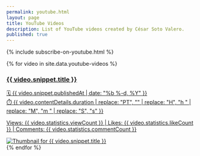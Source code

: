 ```yaml
---
permalink: youtube.html
layout: page
title: YouTube Videos
description: List of YouTube videos created by César Soto Valero.
published: true
---
```


{% include subscribe-on-youtube.html %}

<div class="youtube-videos-container">
  {% for video in site.data.youtube-videos %}
  <a href="https://www.youtube.com/watch?v={{ video.id }}" target="_blank" class="youtube-video-link">
    <div class="youtube-video-card">
      <div class="youtube-video-text">
        <h3 class="youtube-video-title">{{ video.snippet.title }}</h3>
        <p class="youtube-video-description">
          🗓️ {{ video.snippet.publishedAt | date: "%b %-d, %Y" }}<br>
          ⏱️ {{ video.contentDetails.duration | replace: "PT", "" | replace: "H", "h " | replace: "M", "m " | replace: "S", "s" }}
        </p>
        <p class="youtube-video-stats">
          <span>Views: {{ video.statistics.viewCount }}</span> | 
          <span>Likes: {{ video.statistics.likeCount }}</span> | 
          <span>Comments: {{ video.statistics.commentCount }}</span>
        </p>
      </div>
      <div class="youtube-video-thumbnail">
        <img src="{{ video.snippet.thumbnails.medium.url }}" alt="Thumbnail for {{ video.snippet.title }}">
      </div>
    </div>
  </a>
  {% endfor %}
</div>

